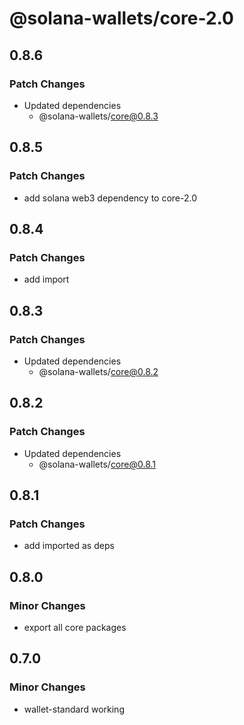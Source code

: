 # @solana-wallets/core-2.0

## 0.8.6

### Patch Changes

- Updated dependencies
  - @solana-wallets/core@0.8.3

## 0.8.5

### Patch Changes

- add solana web3 dependency to core-2.0

## 0.8.4

### Patch Changes

- add import

## 0.8.3

### Patch Changes

- Updated dependencies
  - @solana-wallets/core@0.8.2

## 0.8.2

### Patch Changes

- Updated dependencies
  - @solana-wallets/core@0.8.1

## 0.8.1

### Patch Changes

- add imported as deps

## 0.8.0

### Minor Changes

- export all core packages

## 0.7.0

### Minor Changes

- wallet-standard working
